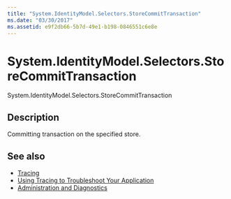 ```yaml
---
title: "System.IdentityModel.Selectors.StoreCommitTransaction"
ms.date: "03/30/2017"
ms.assetid: e9f2db66-5b7d-49e1-b198-0846551c6e8e
---
```

# System.IdentityModel.Selectors.StoreCommitTransaction
System.IdentityModel.Selectors.StoreCommitTransaction  
  
## Description  
 Committing transaction on the specified store.  
  
## See also
- [Tracing](../../../../../docs/framework/wcf/diagnostics/tracing/index.md)
- [Using Tracing to Troubleshoot Your Application](../../../../../docs/framework/wcf/diagnostics/tracing/using-tracing-to-troubleshoot-your-application.md)
- [Administration and Diagnostics](../../../../../docs/framework/wcf/diagnostics/index.md)
